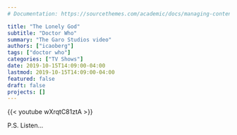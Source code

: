 ```yaml
---
# Documentation: https://sourcethemes.com/academic/docs/managing-content/

title: "The Lonely God"
subtitle: "Doctor Who"
summary: "The Garo Studios video"
authors: ["icaoberg"]
tags: ["doctor who"]
categories: ["TV Shows"]
date: 2019-10-15T14:09:00-04:00
lastmod: 2019-10-15T14:09:00-04:00
featured: false
draft: false
projects: []
---
```


{{< youtube wXrqtC81ztA >}}

P.S. Listen...
